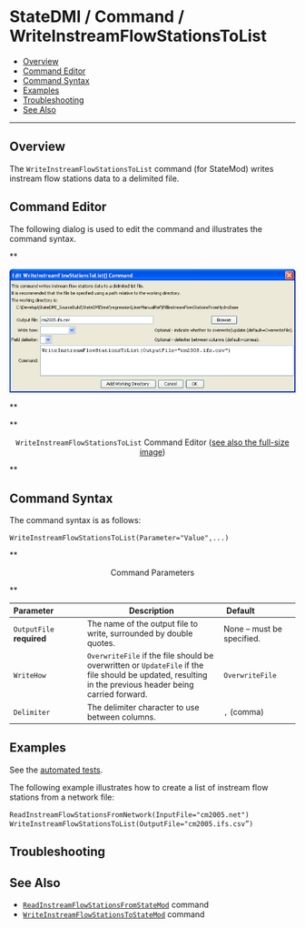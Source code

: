 # StateDMI / Command / WriteInstreamFlowStationsToList #

* [Overview](#overview)
* [Command Editor](#command-editor)
* [Command Syntax](#command-syntax)
* [Examples](#examples)
* [Troubleshooting](#troubleshooting)
* [See Also](#see-also)

-------------------------

## Overview ##

The `WriteInstreamFlowStationsToList` command (for StateMod)
writes instream flow stations data to a delimited file.

## Command Editor ##

The following dialog is used to edit the command and illustrates the command syntax.

**<p style="text-align: center;">
![WriteInstreamFlowStationsToList](WriteInstreamFlowStationsToList.png)
</p>**

**<p style="text-align: center;">
`WriteInstreamFlowStationsToList` Command Editor (<a href="../WriteInstreamFlowStationsToList.png">see also the full-size image</a>)
</p>**

## Command Syntax ##

The command syntax is as follows:

```text
WriteInstreamFlowStationsToList(Parameter="Value",...)
```
**<p style="text-align: center;">
Command Parameters
</p>**

| **Parameter**&nbsp;&nbsp;&nbsp;&nbsp;&nbsp;&nbsp;&nbsp;&nbsp;&nbsp;&nbsp;&nbsp;&nbsp; | **Description** | **Default**&nbsp;&nbsp;&nbsp;&nbsp;&nbsp;&nbsp;&nbsp;&nbsp;&nbsp;&nbsp;&nbsp;&nbsp;&nbsp;&nbsp;&nbsp;&nbsp; |
| --------------|-----------------|----------------- |
| `OutputFile`<br>**required** | The name of the output file to write, surrounded by double quotes. | None – must be specified. |
| `WriteHow` | `OverwriteFile` if the file should be overwritten or `UpdateFile` if the file should be updated, resulting in the previous header being carried forward. | `OverwriteFile` |
| `Delimiter` | The delimiter character to use between columns. | `,` (comma) |

## Examples ##

See the [automated tests](https://github.com/OpenCDSS/cdss-app-statedmi-test/tree/master/test/regression/commands/WriteInstreamFlowStationsToList).

The following example illustrates how to create a list of instream flow stations from a network file:

```
ReadInstreamFlowStationsFromNetwork(InputFile="cm2005.net")
WriteInstreamFlowStationsToList(OutputFile="cm2005.ifs.csv”)
```

## Troubleshooting ##

## See Also ##

* [`ReadInstreamFlowStationsFromStateMod`](../ReadInstreamFlowStationsFromStateMod/ReadInstreamFlowStationsFromStateMod.md) command
* [`WriteInstreamFlowStationsToStateMod`](../WriteInstreamFlowStationsToStateMod/WriteInstreamFlowStationsToStateMod.md) command
